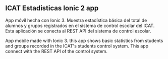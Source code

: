 ## ICAT Estadisticas Ionic 2 app

App móvil hecha con Ionic 3. Muestra estadística básica del total de alumnos y grupos registrados en el sistema de control escolar del ICAT. Esta aplicación se conecta al REST API del sistema de control escolar.

App mobile made with Ionic 3. this app shows basic statistics from students and groups recorded in the ICAT's students control system. This app connect with the REST API of the control system.

